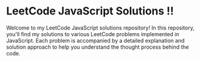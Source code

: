 # LeetCode JavaScript Solutions !! 


Welcome to my LeetCode JavaScript solutions repository!
In this repository, you'll find my solutions to various LeetCode problems implemented in JavaScript. Each problem is accompanied by a detailed explanation and solution approach to help you understand the thought process behind the code.